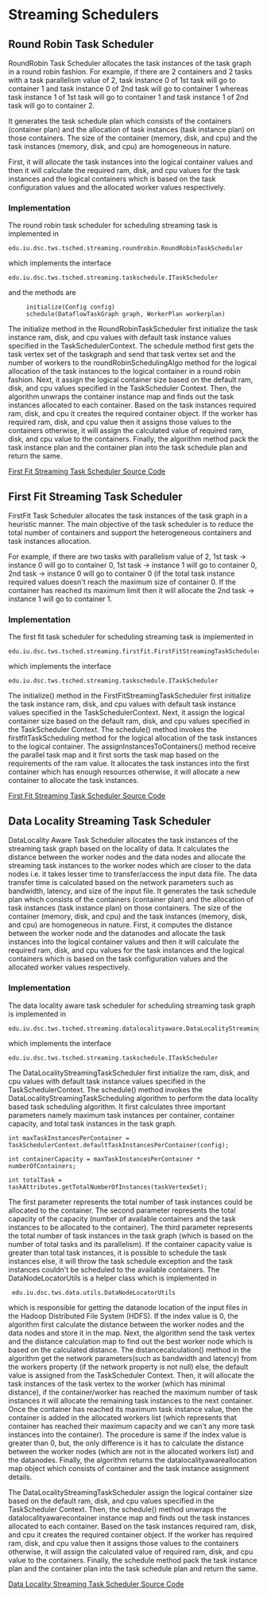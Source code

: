 # Streaming Schedulers


## Round Robin Task Scheduler

RoundRobin Task Scheduler allocates the task instances of the task graph in a round robin fashion. For example, if there are 2 containers and 2 tasks with a task parallelism value of 2, task instance 0 of 1st task will go to container 1 and task instance 0 of 2nd task will go to container 1 whereas task instance 1 of 1st task will go to container 1 and task instance 1 of 2nd task will go to container 2.

It generates the task schedule plan which consists of the containers \(container plan\) and the allocation of task instances \(task instance plan\) on those containers. The size of the container \(memory, disk, and cpu\) and the task instances \(memory, disk, and cpu\) are homogeneous in nature.

First, it will allocate the task instances into the logical container values and then it will calculate the required ram, disk, and cpu values for the task instances and the logical containers which is based on the task configuration values and the allocated worker values respectively.

### Implementation

The round robin task scheduler for scheduling streaming task is implemented in

```text
edu.iu.dsc.tws.tsched.streaming.roundrobin.RoundRobinTaskScheduler
```

which implements the interface

```text
edu.iu.dsc.tws.tsched.streaming.taskschedule.ITaskScheduler
```

and the methods are

```text
     initialize(Config config)
     schedule(DataflowTaskGraph graph, WorkerPlan workerplan)
```

The initialize method in the RoundRobinTaskScheduler first initialize the task instance ram, disk, and cpu values with default task instance values specified in the TaskSchedulerContext. The schedule method first gets the task vertex set of the taskgraph and send that task vertex set and the number of workers to the roundRobinSchedulingAlgo method for the logical allocation of the task instances to the logical container in a round robin fashion. Next, it assign the logical container size based on the default ram, disk, and cpu values specified in the TaskScheduler Context.
Then, the algorithm unwraps the container instance map and finds out the task instances allocated to each container. Based on the task instances required ram, disk, and cpu it creates the required container object. If the worker has required ram, disk, and cpu value then it assigns those values to the containers otherwise, it will assign the calculated value of required ram, disk, and cpu value to the containers. Finally, the algorithm method pack the task instance plan and the container plan into the task schedule plan and return the same.

[First Fit Streaming Task Scheduler Source Code](https://github.com/DSC-SPIDAL/twister2/blob/master/twister2/taskscheduler/src/java/edu/iu/dsc/tws/tsched/streaming/roundrobin/RoundRobinTaskScheduler.java)

## First Fit Streaming Task Scheduler

FirstFit Task Scheduler allocates the task instances of the task graph in a heuristic manner. The main objective of the task scheduler is to reduce the total number of containers and support the heterogeneous containers and task instances allocation.

For example, if there are two tasks with parallelism value of 2, 1st task -&gt; instance 0 will go to container 0, 1st task -&gt; instance 1 will go to container 0, 2nd task -&gt; instance 0 will go to container 0 \(if the total task instance required values doesn't reach the maximum size of container 0. If the container has reached its maximum limit then it will allocate the 2nd task -&gt; instance 1 will go to container 1.

### Implementation

The first fit task scheduler for scheduling streaming task is implemented in

```text
edu.iu.dsc.tws.tsched.streaming.firstfit.FirstFitStreamingTaskScheduler
```

which implements the interface

```text
edu.iu.dsc.tws.tsched.streaming.taskschedule.ITaskScheduler
```

The initialize() method in the FirstFitStreamingTaskScheduler first initialize the task instance ram, disk, and cpu values with default task instance values specified in the TaskSchedulerContext. Next, it assign the logical container size based on the default ram, disk, and cpu values specified in the TaskScheduler Context. 
The schedule() method invokes the firstfitTaskScheduling method for the logical allocation of the task instances to the logical container. The assignInstancesToContainers() method receive the parallel task map and it first sorts the task map based on the requirements of the ram value. It allocates the task instances into the first container which has enough resources otherwise, it will allocate a new container to allocate the task instances.

[First Fit Streaming Task Scheduler Source Code](https://github.com/DSC-SPIDAL/twister2/blob/master/twister2/taskscheduler/src/java/edu/iu/dsc/tws/tsched/streaming/firstfit/FirstFitStreamingTaskScheduler.java)

## Data Locality Streaming Task Scheduler

DataLocality Aware Task Scheduler allocates the task instances of the streaming task graph based on the locality of data. It calculates the distance between the worker nodes and the data nodes and allocate the streaming task instances to the worker nodes which are closer to the data nodes i.e. it takes lesser time to transfer/access the input data file. The data transfer time is calculated based on the network parameters such as bandwidth, latency, and size of the input file.
It generates the task schedule plan which consists of the containers \(container plan\) and the allocation of task instances \(task instance plan\) on those containers. The size of the container \(memory, disk, and cpu\) and the task instances \(memory, disk, and cpu\) are homogeneous in nature. First, it computes the distance between the worker node and the datanodes and allocate the task instances into the logical container values and then it will calculate the required ram, disk, and cpu values for the task instances and the logical containers which is based on the task configuration values and the allocated worker values respectively.

### Implementation

The data locality aware task scheduler for scheduling streaming task graph is implemented in

```text
edu.iu.dsc.tws.tsched.streaming.datalocalityaware.DataLocalityStreamingTaskScheduler
```

which implements the interface

```text
edu.iu.dsc.tws.tsched.streaming.taskschedule.ITaskScheduler
```

The DataLocalityStreamingTaskScheduler first initialize the ram, disk, and cpu values with default task instance values specified in the TaskSchedulerContext. The schedule() method invokes the DataLocalityStreamingTaskScheduling algorithm to perform the data locality based task scheduling algorithm. It first calculates three important parameters namely maximum task instances per container, container capacity, and total task instances in the task graph.

```text
int maxTaskInstancesPerContainer = TaskSchedulerContext.defaultTaskInstancesPerContainer(config);

int containerCapacity = maxTaskInstancesPerContainer * numberOfContainers;

int totalTask = taskAttributes.getTotalNumberOfInstances(taskVertexSet);
```

The first parameter represents the total number of task instances could be allocated to the container. The second parameter represents the total capacity of the capacity \(number of available containers and the task instances to be allocated to the container\). The third parameter represents the total number of task instances in the task graph \(which is based on the number of total tasks and its parallelism\). If the container capacity value is greater than total task instances, it is possible to schedule the task instances else, it will throw the task schedule exception and the task instances couldn't be scheduled to the available containers. 
The DataNodeLocatorUtils is a helper class which is implemented in

```text
 edu.iu.dsc.tws.data.utils.DataNodeLocatorUtils
```

which is responsible for getting the datanode location of the input files in the Hadoop Distributed File System \(HDFS\). If the index value is 0, the algorithm first calculate the distance between the worker nodes and the data nodes and store it in the map. Next, the algorithm send the task vertex and the distance calculation map to find out the best worker node which is based on the calculated distance. The distancecalculation() method in the algorithm get the network parameters\(such as bandwidth and latency\) from the workers property \(if the network property is not null\) else, the default value is assigned from the TaskScheduler Context. Then, it will allocate the task instances of the task vertex to the worker \(which has minimal distance\), if the container/worker has reached the maximum number of task instances it will allocate the remaining task instances to the next container. Once the container has reached its maximum task instance value, then the container is added in the allocated workers list \(which represents that container has reached their maximum capacity and we can't any more task instances into the container\). The procedure is same if the index value is greater than 0, but, the only difference is it has to calculate the distance between the worker nodes \(which are not in the allocated workers list\) and the datanodes. Finally, the algorithm returns the datalocalityawareallocation map object which consists of container and the task instance assignment details.

The DataLocalityStreamingTaskScheduler assign the logical container size based on the default ram, disk, and cpu values specified in the TaskScheduler Context. Then, the schedule() method unwraps the datalocalityawarecontainer instance map and finds out the task instances allocated to each container. Based on the task instances required ram, disk, and cpu it creates the required container object. If the worker has required ram, disk, and cpu value then it assigns those values to the containers otherwise, it will assign the calculated value of required ram, disk, and cpu value to the containers. Finally, the schedule method pack the task instance plan and the container plan into the task schedule plan and return the same.

[Data Locality Streaming Task Scheduler Source Code](https://github.com/DSC-SPIDAL/twister2/blob/master/twister2/taskscheduler/src/java/edu/iu/dsc/tws/tsched/streaming/datalocalityaware/DataLocalityStreamingTaskScheduler.java)
